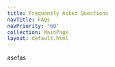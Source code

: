 ```yaml
---
title: Frequently Asked Questions
navTitle: FAQs
navPriority: '60'
collection: MainPage
layout: default.html
---
```

asefas
